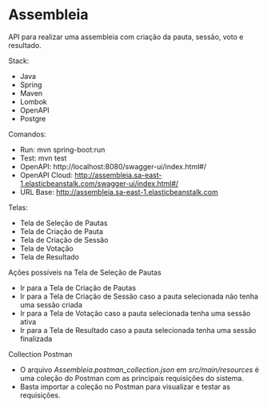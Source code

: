 # Assembleia

API para realizar uma assembleia com criação da pauta, sessão, voto e resultado.

Stack:
- Java
- Spring
- Maven
- Lombok
- OpenAPI
- Postgre

Comandos:
- Run: mvn spring-boot:run
- Test: mvn test
- OpenAPI: http://localhost:8080/swagger-ui/index.html#/
- OpenAPI Cloud: http://assembleia.sa-east-1.elasticbeanstalk.com/swagger-ui/index.html#/
- URL Base: http://assembleia.sa-east-1.elasticbeanstalk.com


Telas:
- Tela de Seleção de Pautas
- Tela de Criação de Pauta
- Tela de Criação de Sessão
- Tela de Votação
- Tela de Resultado

Ações possíveis na Tela de Seleção de Pautas
- Ir para a Tela de Criação de Pautas
- Ir para a Tela de Criação de Sessão caso a pauta selecionada não tenha uma sessão criada
- Ir para a Tela de Votação caso a pauta selecionada tenha uma sessão ativa
- Ir para a Tela de Resultado caso a pauta selecionada tenha uma sessão finalizada

Collection Postman
- O arquivo *Assembleia.postman_collection.json* em *src/main/resources* é uma coleção do Postman com as principais requisições do sistema.
- Basta importar a coleção no Postman para visualizar e testar as requisições. 
